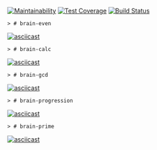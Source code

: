 [![Maintainability](https://api.codeclimate.com/v1/badges/d37a95bbac3ade96371f/maintainability)](https://codeclimate.com/github/zhd4nov/frontend-project-lvl1/maintainability)
[![Test Coverage](https://api.codeclimate.com/v1/badges/d37a95bbac3ade96371f/test_coverage)](https://codeclimate.com/github/zhd4nov/frontend-project-lvl1/test_coverage)
[![Build Status](https://travis-ci.org/zhd4nov/frontend-project-lvl1.svg?branch=master)](https://travis-ci.org/zhd4nov/frontend-project-lvl1)

```
> # brain-even
```
[![asciicast](https://asciinema.org/a/PB7Ij74ijDYaDLFbh5gXgcmeu.svg)](https://asciinema.org/a/PB7Ij74ijDYaDLFbh5gXgcmeu)

```
> # brain-calc
```
[![asciicast](https://asciinema.org/a/9icZHFRlr5ssIvD7iQNOiS3Qw.svg)](https://asciinema.org/a/9icZHFRlr5ssIvD7iQNOiS3Qw)

```
> # brain-gcd
```
[![asciicast](https://asciinema.org/a/Erd0OtBkgyg3mEf5gJDc9ufci.svg)](https://asciinema.org/a/Erd0OtBkgyg3mEf5gJDc9ufci)

```
> # brain-progression
```
[![asciicast](https://asciinema.org/a/Zwg3gj6nlPpSpWiwe9iufpCXf.svg)](https://asciinema.org/a/Zwg3gj6nlPpSpWiwe9iufpCXf)

```
> # brain-prime
```
[![asciicast](https://asciinema.org/a/kyL8a8wlQUOzAmyVLd4krdEjL.svg)](https://asciinema.org/a/kyL8a8wlQUOzAmyVLd4krdEjL)

